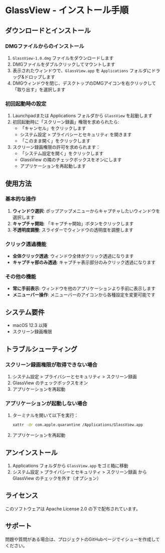 # GlassView - インストール手順

## ダウンロードとインストール

### DMGファイルからのインストール

1. `GlassView-1.0.dmg` ファイルをダウンロードします
2. DMGファイルをダブルクリックしてマウントします
3. 表示されたウィンドウで、`GlassView.app` を `Applications` フォルダにドラッグ&ドロップします
4. DMGウィンドウを閉じ、デスクトップのDMGアイコンを右クリックして「取り出す」を選択します

### 初回起動時の設定

1. Launchpadまたは Applications フォルダから `GlassView` を起動します
2. 初回起動時に「スクリーン録画」権限を求められたら:
   - 「キャンセル」をクリックします
   - システム設定 > プライバシーとセキュリティ を開きます
   - 「このまま開く」をクリックします
3. スクリーン録画権限の許可を求められます：
   - 「システム設定を開く」をクリックします
   - GlassView の隣のチェックボックスをオンにします
   - アプリケーションを再起動します

## 使用方法

### 基本的な操作

1. **ウィンドウ選択**: ポップアップメニューからキャプチャしたいウィンドウを選択します
2. **キャプチャ開始**: 「キャプチャ開始」ボタンをクリックします
3. **不透明度調整**: スライダーでウィンドウの透明度を調整します

### クリック透過機能

- **全体クリック透過**: ウィンドウ全体がクリック透過になります
- **キャプチャ部のみ透過**: キャプチャ表示部分のみクリック透過になります

### その他の機能

- **常に手前表示**: ウィンドウを他のアプリケーションより手前に表示します
- **メニューバー操作**: メニューバーのアイコンから各種設定を変更可能です

## システム要件

- macOS 12.3 以降
- スクリーン録画権限

## トラブルシューティング

### スクリーン録画権限が取得できない場合

1. システム設定 > プライバシーとセキュリティ > スクリーン録画
2. GlassView のチェックボックスをオン
3. アプリケーションを再起動

### アプリケーションが起動しない場合

1. ターミナルを開いて以下を実行：
   ```bash
   xattr -dr com.apple.quarantine /Applications/GlassView.app
   ```
2. アプリケーションを再起動

## アンインストール

1. Applications フォルダから `GlassView.app` をゴミ箱に移動
2. システム設定 > プライバシーとセキュリティ > スクリーン録画 から GlassView のチェックを外す（オプション）

## ライセンス

このソフトウェアは Apache License 2.0 の下で配布されています。

## サポート

問題や質問がある場合は、プロジェクトのGitHubページでイシューを作成してください。
